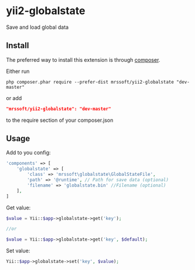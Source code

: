 yii2-globalstate
===========================

Save and load global data

Install
-------

The preferred way to install this extension is through [composer](http://getcomposer.org/download/).

Either run

```
php composer.phar require --prefer-dist mrssoft/yii2-globalstate "dev-master"
```

or add

```json
"mrssoft/yii2-globalstate": "dev-master"
```

to the require section of your composer.json


Usage
-----

Add to you config:
```php
'components' => [
	'globalstate' => [
		'class' => 'mrssoft\globalstate\GlobalStateFile',
        'path' => '@runtime', // Path for save data (optional)
        'filename' => 'globalstate.bin' //Filename (optional)
	], 
]    
```

Get value:
```php
$value = Yii::$app->globalstate->get('key');

//or

$value = Yii::$app->globalstate->get('key', $default);
```

Set value:
```php
Yii::$app->globalstate->set('key', $value);
```

